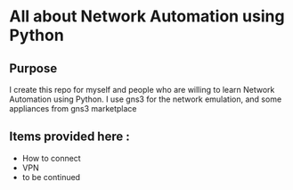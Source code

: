 # All about Network Automation using Python
## Purpose
I create this repo for myself and people who are willing to learn Network Automation using Python. 
I use gns3 for the network emulation, and some appliances from gns3 marketplace
## Items provided here :
<ul>
<li>How to connect</li>
<li>VPN</li>
<li>to be continued</li>
</ul>
